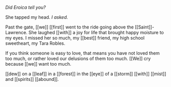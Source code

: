 _Did Eroica tell you?_  
  
She tapped my head. _I asked._  
  
Past the gate, [[we]] [[first]] went to the ride going above the [[Saint]]-Lawrence. She laughed [[with]] a joy for life that brought happy moisture to my eyes. I missed her so much, my [[best]] friend, my high school sweetheart, my Tara Robles.  
  
  
If you think someone is easy to love, that means you have not loved them too much, or rather loved our delusions of them too much. [[We]] cry because [[we]] want too much.

[[dew]] on a [[leaf]] in a [[forest]] in the [[eye]] of a [[storm]] [[with]] [[mist]] and [[spirits]] [[abound]].